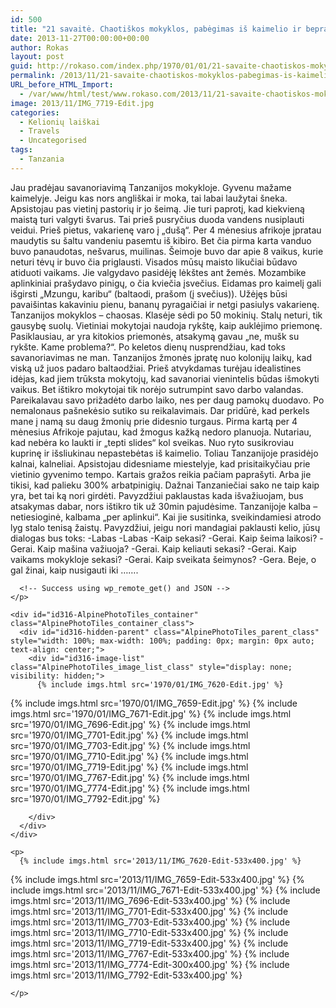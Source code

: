 ```yaml
---
id: 500
title: "21 savaitė. Chaotiškos mokyklos, pabėgimas iš kaimelio ir beprasmiai tanzaniečių pokalbiai [2min skaitymo]"
date: 2013-11-27T00:00:00+00:00
author: Rokas
layout: post
guid: http://rokaso.com/index.php/1970/01/01/21-savaite-chaotiskos-mokyklos-pabegimas-is-kaimelio-ir-beprasmiai-tanzanieciu-pokalbiai-2min-skaitymo/
permalink: /2013/11/21-savaite-chaotiskos-mokyklos-pabegimas-is-kaimelio-ir-beprasmiai-tanzanieciu-pokalbiai-2min-skaitymo/
URL_before_HTML_Import:
  - /var/www/html/test/www.rokaso.com/2013/11/21-savaite-chaotiskos-mokyklos-pabegimas-is-kaimelio-ir-beprasmiai-tanzanieciu-pokalbiai-2min-skaitymo/index.html
image: 2013/11/IMG_7719-Edit.jpg
categories:
  - Kelionių laiškai
  - Travels
  - Uncategorised
tags:
  - Tanzania
---
```


<div class="entry-content">
  <p>
    Jau pradėjau savanoriavimą Tanzanijos mokykloje. Gyvenu mažame kaimelyje. Jeigu kas nors angliškai ir moka, tai labai laužytai šneka. Apsistojau pas vietinį pastorių ir jo šeimą. Jie turi paprotį, kad kiekvieną maistą turi valgyti švarus. Tai prieš pusryčius duoda vandens nusiplauti veidui. Prieš pietus, vakarienę varo į „dušą“. Per 4 mėnesius afrikoje įpratau maudytis su šaltu vandeniu pasemtu iš kibiro. Bet čia pirma karta vanduo buvo panaudotas, nešvarus, muilinas.
 Šeimoje buvo dar apie 8 vaikus, kurie neturi tėvų ir buvo čia priglausti. Visados mūsų maisto likučiai būdavo atiduoti vaikams. Jie valgydavo pasidėję lėkštes ant žemės.
 Mozambike aplinkiniai prašydavo pinigų, o čia kviečia įsvečius. Eidamas pro kaimelį gali išgirsti „Mzungu, karibu“ (baltaodi, prašom (į svečius)). Užėjęs būsi pavaišintas kakaviniu pienu, bananų pyragaičiai ir netgi pasiulys vakarienę.
 Tanzanijos mokyklos – chaosas. Klasėje sėdi po 50 mokinių. Stalų neturi, tik gausybę suolų. Vietiniai mokytojai naudoja rykštę, kaip auklėjimo priemonę. Pasiklausiau, ar yra kitokios priemonės, atsakymą gavau „ne, mušk su rykšte. Kame problema?“.
 Po keletos dienų nusprendžiau, kad toks savanoriavimas ne man. Tanzanijos žmonės įpratę nuo kolonijų laikų, kad viską už juos padaro baltaodžiai. Prieš atvykdamas turėjau idealistines idėjas, kad jiem trūksta mokytojų, kad savanoriai vienintelis būdas išmokyti vaikus. Bet ištikro mokytojai tik norėjo sutrumpint savo darbo valandas.
 Pareikalavau savo prižadėto darbo laiko, nes per daug pamokų duodavo. Po nemalonaus pašnekėsio sutiko su reikalavimais. Dar pridūrė, kad perkels mane į namą su daug žmonių prie didesnio turgaus.
 Pirma kartą per 4 mėnesius Afrikoje pajutau, kad žmogus kažką nedoro planuoja. Nutariau, kad nebėra ko laukti ir „tepti slides“ kol sveikas.
 Nuo ryto susikroviau kuprinę ir išsliukinau nepastebėtas iš kaimelio.
 Toliau Tanzanijoje prasidėjo kalnai, kalneliai. Apsistojau didesniame miestelyje, kad prisitaikyčiau prie vietinio gyvenimo tempo.
 Kartais gražos reikia pačiam paprašyti. Arba jie tikisi, kad palieku 300% arbatpinigių.
 Dažnai Tanzaniečiai sako ne taip kaip yra, bet tai ką nori girdėti. Pavyzdžiui paklaustas kada išvažiuojam, bus atsakymas dabar, nors ištikro tik už 30min pajudėsime.
 Tanzanijoje kalba – netiesioginė, kalbama „per aplinkui“. Kai jie susitinka, sveikindamiesi atrodo lyg stalo tenisą žaistų. Pavyzdžiui, jeigu nori mandagiai paklausti kelio, jūsų dialogas bus toks:
 -Labas
 -Labas
 -Kaip sekasi?
 -Gerai. Kaip šeima laikosi?
 -Gerai. Kaip mašina važiuoja?
 -Gerai. Kaip keliauti sekasi?
 -Gerai. Kaip vaikams mokykloje sekasi?
 -Gerai. Kaip sveikata šeimynos?
 -Gera.
 Beje, o gal žinai, kaip nusigauti iki …….
  </p>
  
  <div id="APTFPIC_by_TAP-by-shortcode-316" class="AlpinePhotoTiles_inpost_container">
    <p>
      <!-- Request made -->
      
      <!-- Success using wp_remote_get() and JSON -->
    </p>
    
    <div id="id316-AlpinePhotoTiles_container" class="AlpinePhotoTiles_container_class">
      <div id="id316-hidden-parent" class="AlpinePhotoTiles_parent_class" style="width: 100%; max-width: 100%; padding: 0px; margin: 0px auto; text-align: center;">
        <div id="id316-image-list" class="AlpinePhotoTiles_image_list_class" style="display: none; visibility: hidden;">
          {% include imgs.html src='1970/01/IMG_7620-Edit.jpg' %}
{% include imgs.html src='1970/01/IMG_7659-Edit.jpg' %}
{% include imgs.html src='1970/01/IMG_7671-Edit.jpg' %}
{% include imgs.html src='1970/01/IMG_7696-Edit.jpg' %}
{% include imgs.html src='1970/01/IMG_7701-Edit.jpg' %}
{% include imgs.html src='1970/01/IMG_7703-Edit.jpg' %}
{% include imgs.html src='1970/01/IMG_7710-Edit.jpg' %}
{% include imgs.html src='1970/01/IMG_7719-Edit.jpg' %}
{% include imgs.html src='1970/01/IMG_7767-Edit.jpg' %}
{% include imgs.html src='1970/01/IMG_7774-Edit.jpg' %}
{% include imgs.html src='1970/01/IMG_7792-Edit.jpg' %}

        </div>
      </div>
    </div>

    <p>
      {% include imgs.html src='2013/11/IMG_7620-Edit-533x400.jpg' %}

{% include imgs.html src='2013/11/IMG_7659-Edit-533x400.jpg' %}
{% include imgs.html src='2013/11/IMG_7671-Edit-533x400.jpg' %}
{% include imgs.html src='2013/11/IMG_7696-Edit-533x400.jpg' %}
{% include imgs.html src='2013/11/IMG_7701-Edit-533x400.jpg' %}
{% include imgs.html src='2013/11/IMG_7703-Edit-533x400.jpg' %}
{% include imgs.html src='2013/11/IMG_7710-Edit-533x400.jpg' %}
{% include imgs.html src='2013/11/IMG_7719-Edit-533x400.jpg' %}
{% include imgs.html src='2013/11/IMG_7767-Edit-533x400.jpg' %}
{% include imgs.html src='2013/11/IMG_7774-Edit-300x400.jpg' %}
{% include imgs.html src='2013/11/IMG_7792-Edit-533x400.jpg' %}

    </p>

  </div>
</div>
